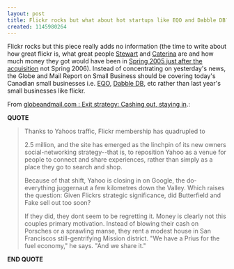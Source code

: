 ```yaml
---
layout: post
title: Flickr rocks but what about hot startups like EQO and Dabble DB?
created: 1145980264
---
```

<p>Flickr rocks but this piece really adds no information (the time to write about how great flickr is, what great people <a href="http://sylloge.com/">Stewart</a> and <a href="http://caterina.net/">Caterina</a> are and how much money they got would have been in <a href="http://archive.rolandtanglao.com/archives/2005/03/22/yahoo_buys_flickr_flickrtime_rules_for_web_20_apps">Spring 2005 just after the acquisition</a> not Spring 2006). Instead of concentrating on yesterday&#39;s news, the Globe and Mail Report on Small Business should be covering today&#39;s Canadian small businesses i.e. <a href="http://eqo.com/">EQO</a>, <a href="http://dabbledb.com/">Dabble DB</a>, etc rather than last year&#39;s small businesses like flickr.</p> <p>From <a href="http://www.theglobeandmail.com/servlet/story/RTGAM.20060412.wexitstrategy0412/BNStory/specialSmallBusiness/home">globeandmail.com : Exit strategy: Cashing out, staying in</a>.:</p> <p><strong>QUOTE</strong></p><blockquote><p>Thanks to Yahoos traffic, Flickr membership has quadrupled to </p> <p>2.5 million, and the site has emerged as the linchpin of its new owners social-networking strategy--that is, to reposition Yahoo as a venue for people to connect and share experiences, rather than simply as a place they go to search and shop. </p> <p>Because of that shift, Yahoo is closing in on Google, the do-everything juggernaut a few kilometres down the Valley. Which raises the question: Given Flickrs strategic significance, did Butterfield and Fake sell out too soon?</p>  <p>If they did, they dont seem to be regretting it. Money is clearly not this couples primary motivation. Instead of blowing their cash on Porsches or a sprawling manse, they rent a modest house in San Franciscos still-gentrifying Mission district. &quot;We have a Prius for the fuel economy,&quot; he says. &quot;And we share it.&quot;</p> </blockquote><p><strong>END QUOTE</strong></p>  
